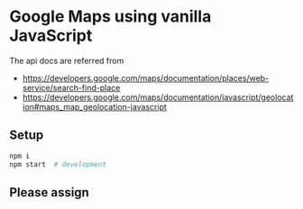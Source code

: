 # Google Maps using vanilla JavaScript

The api docs are referred from 
 - https://developers.google.com/maps/documentation/places/web-service/search-find-place
 - https://developers.google.com/maps/documentation/javascript/geolocation#maps_map_geolocation-javascript

## Setup

```sh
npm i
npm start  # development
```

## Please assign 

```secret_key variable in script.js file with that of provided key

